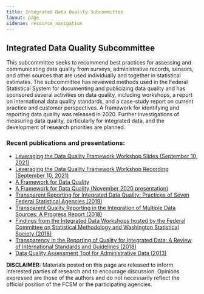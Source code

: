```yaml
---
title: Integrated Data Quality Subcommittee
layout: page
sidenav: resource_navigation
---
```


<h2 class="page-sub-title">Integrated Data Quality Subcommittee</h2>

<p>This subcommittee seeks to recommend best practices for assessing and communicating data quality from surveys, administrative records, sensors, and other sources that are used individually and together in statistical estimates. The subcommittee has reviewed methods used in the Federal Statistical System for documenting and publicizing data quality and has sponsored several activities on data quality, including workshops, a report on international data quality standards, and a case-study report on current practice and customer perspectives. A framework for identifying and reporting data quality was released in 2020. Further investigations of measuring data quality, particularly for integrated data, and the development of research priorities are planned.</p>

<h3 class="page-sub-heading">Recent publications and presentations:</h3>
<ul>
<li><a href="https://apps.bea.gov/icsp/fcsm/assets/docs/2021.09.10%20Leveraging%20the%20Data%20Quality%20Framework%20Workshop%20Slides.pdf" target="_blank">Leveraging the Data Quality Framework Workshop Slides (September 10, 2021)</a></li>
<li><a href="https://apps.bea.gov/icsp/fcsm/assets/audio/Data%20Quality%20Framework.m4v" target="_blank">Leveraging the Data Quality Framework Workshop Recording (September 10, 2021)</a></li>
<li><a href="https://apps.bea.gov/icsp/fcsm/assets/docs/FCSM.20.04_A_Framework_for_Data_Quality.pdf" target="_blank">A Framework for Data Quality</a></li>
<li><a href="https://apps.bea.gov/icsp/fcsm/assets/docs/Framework-Data-Quality-November-2020-presentation.pdf" target="_blank">A Framework for Data Quality (November 2020 presentation)</a></li>
<li><a href="https://apps.bea.gov/icsp/fcsm/assets/docs/Transparent_Reporting_FCSM_19_01_092719.pdf" target="_blank">Transparent Reporting for Integrated Data Quality: Practices of Seven Federal Statistical Agencies (2019)</a></li>
<li><a href="https://apps.bea.gov/icsp/fcsm/assets/docs/Quality_Integrated_Data.pdf" target="_blank">Transparent Quality Reporting in the Integration of Multiple Data Sources: A Progress Report (2018)</a></li>
<li><a href="https://apps.bea.gov/icsp/fcsm/assets/docs/Workshop_Summary.pdf" target="_blank">Findings from the Integrated Data Workshops hosted by the Federal Committee on Statistical Methodology and Washington Statistical Society (2018)</a></li>
<li><a href="https://mathematica.org/publications/transparency-in-the-reporting-of-quality-for-integrated-data-a-review-of-international-standards" target="_blank">Transparency in the Reporting of Quality for Integrated Data: A Review of International Standards and Guidelines (2018)</a></li>
<li><a href="https://apps.bea.gov/icsp/fcsm/assets/docs/DataQualityAssessmentTool.pdf" target="_blank">Data Quality Assessment Tool for Administrative Data (2013)</a></li>
</ul>

<p><b>DISCLAIMER:</b> Materials posted on this page are released to inform interested parties of research and to encourage discussion. Opinions expressed are those of the authors and do not necessarily reflect the official position of the FCSM or the participating agencies.</p>
